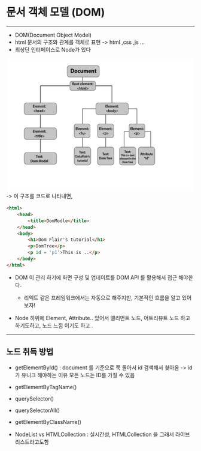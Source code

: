 # 문서 객체 모델 (DOM)

---

- DOM(Document Object Model)
- html 문서의 구조와 관계를 객체로 표현  -> html ,css ,js ... 
- 최상단 인터페이스로 Node가 있다

![domexample.png](domexample.png)
-> 이 구조를 코드로 나타내면, 
```html
<html>
	<head>
		<title>DomModle</title>
	</head>
	<body>
		<h1>Dom Flair's tutorial</h1>
		<p>DomTree</p>
		<p id = 'p1'>This is ..</p>
	</body>
</html>

```

- DOM 이 관리 하기에 화면 구성 및 업데이트를 DOM API 를 활용해서 접근 해야한다. 
  - 리엑트 같은 프레임워크에서는 자동으로 해주지만, 기본적인 흐름을 알고 있어보자!



- Node 하위에 Element, Attribute.. 있어서 엘리먼트 노드, 어트리뷰트 노드 하고 하기도하고, 노드 느낌 이기도 하고 . 



---

## 노드 취득 방법 

- getElementById() : document 를 기준으로 쭉 돌아서 id 검색해서 쳦아옴 -> id 가 유니크 해야하는 이유 
모든 노드는 ID를 가질 수 있음
- getElementByTagName()
- querySelector()
- querySelectorAll()
- getElementByClassName()



- NodeList vs HTMLCollection : 실시간성, HTMLCollection 을 그래서 라이브 리스트라고도함 
